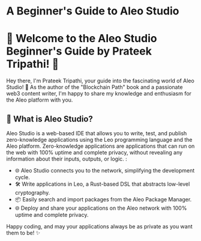  

# A Beginner's Guide to Aleo Studio

# 🌟 Welcome to the Aleo Studio Beginner's Guide by Prateek Tripathi! 🚀

Hey there, I'm Prateek Tripathi, your guide into the fascinating world of Aleo Studio! 👋 As the author of the "Blockchain Path" book and a passionate web3 content writer, I'm happy to share my knowledge and enthusiasm for the Aleo platform with you.

## 🚀 What is Aleo Studio?

Aleo Studio is a web-based IDE that allows you to write, test, and publish zero-knowledge applications using the Leo programming language and the Aleo platform. Zero-knowledge applications are applications that can run on the web with 100% uptime and complete privacy, without revealing any information about their inputs, outputs, or logic. :

- 🌐 Aleo Studio connects you to the network, simplifying the development cycle.
- 🛠️ Write applications in Leo, a Rust-based DSL that abstracts low-level cryptography.
- 📦 Easily search and import packages from the Aleo Package Manager.
- 🌐 Deploy and share your applications on the Aleo network with 100% uptime and complete privacy.



Happy coding, and may your applications always be as private as you want them to be! ✨
